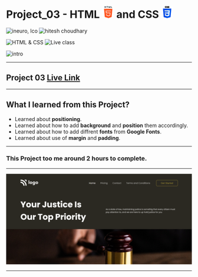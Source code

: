 # Project_03 - HTML ![](./screenshot/html.png) and CSS ![](./screenshot/css.png)

![ineuro, lco](https://img.shields.io/badge/iNeuron-LCO-green)
![hitesh choudhary](https://img.shields.io/badge/Hitesh%20Choudhary-Full%20Stack%20JavaScript%20Bootcamp-lightgrey)

![HTML & CSS](https://img.shields.io/badge/HTML-CSS-orange)
![Live class](https://img.shields.io/badge/LIVE--CLASS-PROJECT--03-blue)

![intro](https://img.shields.io/badge/Mohit%20Gupta-MCA%20Final%20Year-red)

---

## Project 03 [Live Link](https://project-03-themohitgupta.netlify.app)

---
## What I learned from this Project?

- Learned about **positioning**.
- Learned about how to add **background** and **position** them accordingly.
- Learned about how to add diffrent **fonts** from **Google Fonts**.
- Learned about use of **margin** and **padding**.
 
---

### This Project too me around **2 hours** to complete.

---

![Screenshot](./screenshot/screenshot.png)

---
